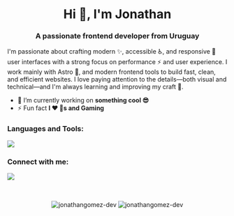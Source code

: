 <h1 align="center">Hi 👋, I'm Jonathan</h1>
<h3 align="center">A passionate frontend developer from Uruguay</h3>

I'm passionate about crafting modern ✨, accessible ♿, and responsive 📱 user interfaces with a strong focus on performance ⚡ and user experience. I work mainly with Astro 🚀, and modern frontend tools to build fast, clean, and efficient websites. I love paying attention to the details—both visual and technical—and I'm always learning and improving my craft 🔧.

- 🔭 I’m currently working on **something cool 😎**
- ⚡ Fun fact **I ❤️ 🐶s and Gaming**

<h3 align="left">Languages and Tools:</h3>
<p align="left">
  <a href="https://skillicons.dev">
    <img src="https://skillicons.dev/icons?i=html,css,js,astro" />
  </a>
</p>

<h3 align="left">Connect with me:</h3>
<p align="left">
  <a href="https://www.linkedin.com/in/jonathangomez-dev/">
    <img src="https://skillicons.dev/icons?i=linkedin" />
  </a>
</p>
<br><br>

<div align="center" display="flex">
<img align="" src="https://github-readme-stats.vercel.app/api/top-langs?username=jonathangomez-dev&show_icons=true&locale=en&layout=compact&theme=midnight-purple" alt="jonathangomez-dev" />

<img align="" src="https://github-readme-stats.vercel.app/api?username=jonathangomez-dev&show_icons=true&locale=en&theme=midnight-purple" alt="jonathangomez-dev" />
</div>
